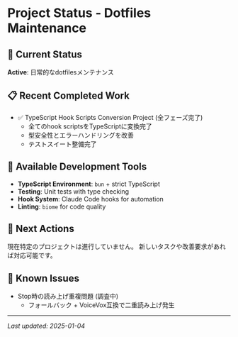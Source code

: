 # Project Status - Dotfiles Maintenance

## 🎯 Current Status
**Active**: 日常的なdotfilesメンテナンス

## 📋 Recent Completed Work
- ✅ TypeScript Hook Scripts Conversion Project (全フェーズ完了)
  - 全てのhook scriptsをTypeScriptに変換完了
  - 型安全性とエラーハンドリングを改善
  - テストスイート整備完了

## 🔧 Available Development Tools
- **TypeScript Environment**: `bun` + strict TypeScript
- **Testing**: Unit tests with type checking
- **Hook System**: Claude Code hooks for automation
- **Linting**: `biome` for code quality

## 📝 Next Actions
現在特定のプロジェクトは進行していません。
新しいタスクや改善要求があれば対応可能です。

## 🚨 Known Issues
- Stop時の読み上げ重複問題 (調査中)
  - フォールバック + VoiceVox互換で二重読み上げ発生

---
*Last updated: 2025-01-04*